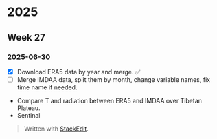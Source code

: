 # 2025
## Week 27
### 2025-06-30
- [x] Download ERA5 data by year and merge. :white_check_mark:
- [ ] Merge IMDAA data, split them by month, change variable names, fix time name if needed.
- Compare T and radiation between ERA5 and IMDAA over Tibetan Plateau.
- Sentinal 


> Written with [StackEdit](https://stackedit.io/).
<!--stackedit_data:
eyJoaXN0b3J5IjpbLTE1NDc0Mjg1NTJdfQ==
-->